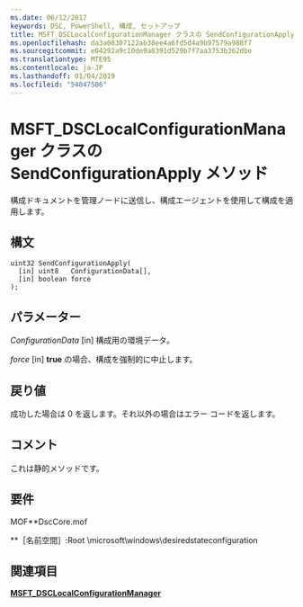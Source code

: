 ```yaml
---
ms.date: 06/12/2017
keywords: DSC, PowerShell, 構成, セットアップ
title: MSFT_DSCLocalConfigurationManager クラスの SendConfigurationApply メソッド
ms.openlocfilehash: da3a08307122ab38ee4a6fd5d4a9b97579a988f7
ms.sourcegitcommit: e04292a9c10de9a8391d529b7f7aa3753b362dbe
ms.translationtype: MTE95
ms.contentlocale: ja-JP
ms.lasthandoff: 01/04/2019
ms.locfileid: "54047506"
---
```

# <a name="sendconfigurationapply-method-of-the-msftdsclocalconfigurationmanager-class"></a>MSFT_DSCLocalConfigurationManager クラスの SendConfigurationApply メソッド

構成ドキュメントを管理ノードに送信し、構成エージェントを使用して構成を適用します。

## <a name="syntax"></a>構文

```mof
uint32 SendConfigurationApply(
  [in] uint8   ConfigurationData[],
  [in] boolean force
);
```

## <a name="parameters"></a>パラメーター

*ConfigurationData* \[in\] 構成用の環境データ。

*force* \[in\] **true** の場合、構成を強制的に中止します。

## <a name="return-value"></a>戻り値

成功した場合は 0 を返します。それ以外の場合はエラー コードを返します。

## <a name="remarks"></a>コメント

これは静的メソッドです。

## <a name="requirements"></a>要件

MOF**DscCore.mof

**［名前空間］:Root \microsoft\windows\desiredstateconfiguration

## <a name="see-also"></a>関連項目

[**MSFT_DSCLocalConfigurationManager**](msft-dsclocalconfigurationmanager.md)